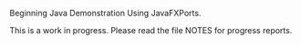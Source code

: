 Beginning Java Demonstration Using JavaFXPorts.

This is a work in progress. Please read the file NOTES
for progress reports.

